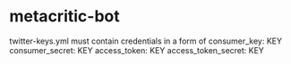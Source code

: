 metacritic-bot
==============
twitter-keys.yml must contain credentials in a form of
  consumer_key: KEY
  consumer_secret: KEY
  access_token: KEY
  access_token_secret: KEY

